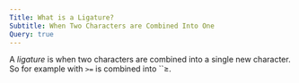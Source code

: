 ```yaml
---
Title: What is a Ligature?
Subtitle: When Two Characters are Combined Into One
Query: true
---
```


A *ligature* is when two characters are combined into a single new character. So for example with `>=` is combined into ``≥.

